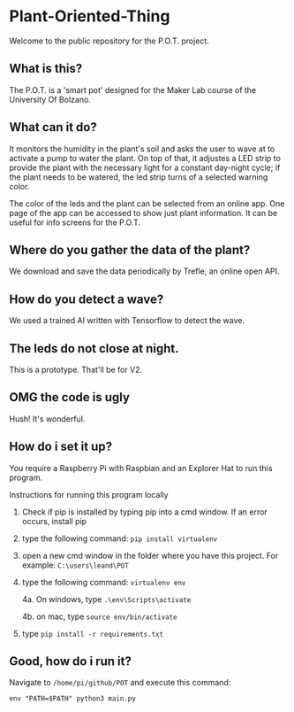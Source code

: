 # Plant-Oriented-Thing

Welcome to the public repository for the P.O.T. project. 

## What is this?

The P.O.T. is a 'smart pot' designed for the Maker Lab course of the University Of Bolzano.

## What can it do?

It monitors the humidity in the plant's soil and asks the user to wave at to activate a pump to water the plant. On top of that, it adjustes a LED strip to provide the plant with the necessary light for a constant day-night cycle; if the plant needs to be watered, the led strip turns of a selected warning color.

The color of the leds and the plant can be selected from an online app. One page of the app can be accessed to show just plant information. It can be useful for info screens for the P.O.T.

## Where do you gather the data of the plant?

We download and save the data periodically by Trefle, an online open API.

## How do you detect a wave?

We used a trained AI written with Tensorflow to detect the wave.

## The leds do not close at night.

This is a prototype. That'll be for V2.

## OMG the code is ugly

Hush! It's wonderful.

## How do i set it up?

You require a Raspberry Pi with Raspbian and an Explorer Hat to run this program.

Instructions for running this program locally

1. Check if pip is installed by typing pip into a cmd window. If an error occurs, install pip

2. type the following command: ```pip install virtualenv```

3. open a new cmd window in the folder where you have this project. For example: ```C:\users\leand\POT```

4. type the following command:  ```virtualenv env```

    4a. On windows, type ```.\env\Scripts\activate```

    4b. on mac, type ```source env/bin/activate```

5. type ```pip install -r requirements.txt```
   
## Good, how do i run it?

Navigate to ```/home/pi/github/POT``` and execute this command:

```
env "PATH=$PATH" python3 main.py
```




